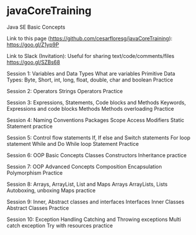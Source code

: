 # javaCoreTraining
Java SE Basic Concepts

Link to this page (https://github.com/cesarfloresg/javaCoreTraining):
https://goo.gl/Z1yp9P

Link to Slack (Invitation): Useful for sharing text/code/comments/files
https://goo.gl/SZBs68


Session 1: Variables and Data Types
What are variables
Primitive Data Types: Byte, Short, int, long, float, double, char and boolean
Practice

Session 2: Operators
Strings 
Operators 
Practice 

Session 3: Expressions, Statements, Code blocks and Methods
Keywords, Expressions and code blocks 
Methods
Methods overloading 
Practice

Session 4: Naming Conventions 
Packages 
Scope 
Access Modifiers
Static Statement 
practice

Session 5: Control flow statements
If, If else and Switch statements
For loop statement
While and Do While loop Statement
Practice

Session 6: OOP Basic Concepts
Classes
Constructors 
Inheritance
practice

Session 7: OOP Advanced Concepts
Composition
Encapsulation
Polymorphism
Practice

Session 8: Arrays, ArrayList, List and Maps
Arrays ArrayLists, Lists
Autoboxing, unboxing
Maps
practice

Session 9: Inner, Abstract classes and interfaces 
Interfaces 
Inner Classes
Abstract Classes
Practice

Session 10: Exception Handling
Catching and Throwing exceptions 
Multi catch exception
Try with resources 
practice
